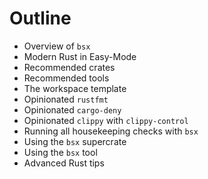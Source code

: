 # Outline

- Overview of `bsx`
- Modern Rust in Easy-Mode
- Recommended crates
- Recommended tools
- The workspace template
- Opinionated `rustfmt`
- Opinionated `cargo-deny`
- Opinionated `clippy` with `clippy-control`
- Running all housekeeping checks with `bsx`
- Using the `bsx` supercrate
- Using the `bsx` tool
- Advanced Rust tips
